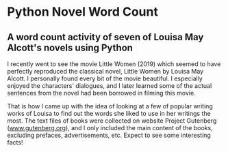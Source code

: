 # Python Novel Word Count

## A word count activity of seven of Louisa May Alcott's novels using Python

I recently went to see the movie Little Women (2019) which seemed to have perfectly reproduced the classical novel, Little Women by Louisa May Alcott. I personally found every bit of the movie beautiful. I especially enjoyed the characters' dialogues, and I later learned some of the actual sentences from the novel had been borrowed in filming this movie.

That is how I came up with the idea of looking at a few of popular writing works of Louisa to find out the words she liked to use in her writings the most. The text files of books were collected on website Project Gutenberg (www.gutenberg.org), and I only included the main content of the books, excluding prefaces, advertisements, etc. Expect to see some interesting facts!

